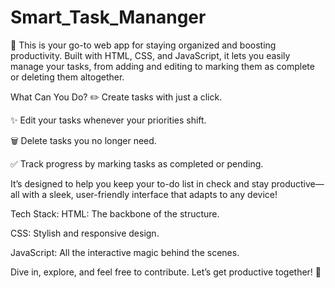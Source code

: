 # Smart_Task_Mananger
🚀 This is your go-to web app for staying organized and boosting productivity. Built with HTML, CSS, and JavaScript, it lets you easily manage your tasks, from adding and editing to marking them as complete or deleting them altogether.

What Can You Do?
✏️ Create tasks with just a click.

✨ Edit your tasks whenever your priorities shift.

🗑️ Delete tasks you no longer need.

✅ Track progress by marking tasks as completed or pending.

It’s designed to help you keep your to-do list in check and stay productive—all with a sleek, user-friendly interface that adapts to any device!

Tech Stack:
HTML: The backbone of the structure.

CSS: Stylish and responsive design.

JavaScript: All the interactive magic behind the scenes.

Dive in, explore, and feel free to contribute. Let’s get productive together! 🌟

